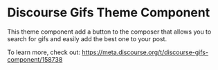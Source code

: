 # Discourse Gifs Theme Component

This theme component add a button to the composer that allows you to search for gifs and easily add the best one to your post.

To learn more, check out: https://meta.discourse.org/t/discourse-gifs-component/158738
